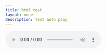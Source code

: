 ```yaml
---
title: html test
layout: none
description: test auto play
---
```

<audio controls autoplay>
  <source src="horse.ogg" type="audio/ogg">
  <source src="horse.mp3" type="audio/mpeg">
Your browser does not support the audio element.
</audio>